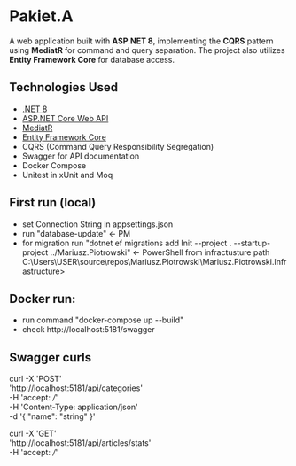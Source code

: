 # Pakiet.A

A web application built with **ASP.NET 8**, implementing the **CQRS** pattern using **MediatR** for command and query separation. The project also utilizes **Entity Framework Core** for database access.

## Technologies Used

- [.NET 8](https://dotnet.microsoft.com/)
- [ASP.NET Core Web API](https://learn.microsoft.com/en-us/aspnet/core/)
- [MediatR](https://github.com/jbogard/MediatR)
- [Entity Framework Core](https://learn.microsoft.com/en-us/ef/core/)
- CQRS (Command Query Responsibility Segregation)
- Swagger for API documentation
- Docker Compose
- Unitest in xUnit and Moq

## First run (local)

- set Connection String in appsettings.json
- run "database-update" <- PM
- for migration run "dotnet ef migrations add Init --project . --startup-project ../Mariusz.Piotrowski" <- PowerShell from infractusture path C:\Users\USER\source\repos\Mariusz.Piotrowski\Mariusz.Piotrowski.Infrastructure>

## Docker run:
- run command "docker-compose up --build"
- check http://localhost:5181/swagger

## Swagger curls

curl -X 'POST' \
  'http://localhost:5181/api/categories' \
  -H 'accept: */*' \
  -H 'Content-Type: application/json' \
  -d '{
  "name": "string"
}'

curl -X 'GET' \
  'http://localhost:5181/api/articles/stats' \
  -H 'accept: */*'
